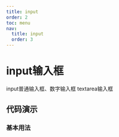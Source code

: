```yaml
---
title: input
order: 2
toc: menu
nav:
  title: input
  order: 3
---
```


# input输入框

input普通输入框、数字输入框
textarea输入框

## 代码演示

### 基本用法

<code src="./demo/input.tsx"></code>

<API src="./inputNumber.tsx"></API>